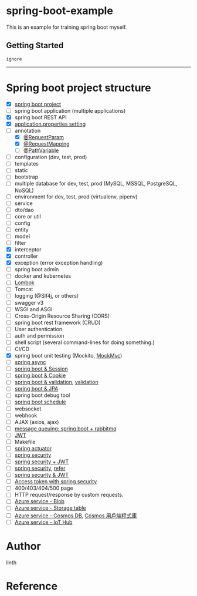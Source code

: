 # spring-boot-example
This is an example for training spring boot myself.

## Getting Started
`ignore`

---
# Spring boot project structure
- [x] [spring boot project](https://spring.io/quickstart)
- [ ] spring boot application (multiple applications)
- [x] spring boot REST API
- [x] [application.properties setting](https://ithelp.ithome.com.tw/articles/10277666)
- [ ] annotation
    - [x] [@RequestParam](https://matthung0807.blogspot.com/2021/04/spring-mvc-requestparam-url.html)
    - [x] [@RequestMapping](https://matthung0807.blogspot.com/2021/01/spring-web-requestmapping-optional-pathvariable-api.html)
    - [ ] [@PathVariable](https://ithelp.ithome.com.tw/articles/10159679)
- [ ] configuration (dev, test, prod)
- [ ] templates
- [ ] static
- [ ] bootstrap
- [ ] multiple database for dev, test, prod (MySQL, MSSQL, PostgreSQL, NoSQL)
- [ ] environment for dev, test, prod (virtualenv, pipenv)
- [ ] service
- [ ] dto/dao
- [ ] core or util
- [ ] config
- [ ] entity
- [ ] model
- [ ] filter
- [x] interceptor
- [x] controller
- [x] exception (error exception handling)
- [ ] spring boot admin
- [ ] docker and kubernetes
- [ ] [Lombok](https://morosedog.gitlab.io/springboot-20190322-springboot12/)
- [ ] Tomcat
- [ ] logging (@Slf4j, or others)
- [ ] swagger v3
- [ ] WSGI and ASGI
- [ ] Cross-Origin Resource Sharing (CORS)
- [ ] spring boot rest framework (CRUD)
- [ ] User authentication
- [ ] auth and permission 
- [ ] shell script (several command-lines for doing something.)
- [ ] CI/CD
- [x] spring boot unit testing (Mockito, [MockMvc](https://ithelp.ithome.com.tw/articles/10281055))
- [ ] [spring async](https://ithelp.ithome.com.tw/articles/10278638)
- [ ] [spring boot & Session](https://ithelp.ithome.com.tw/articles/10277283)
- [ ] [spring boot & Cookie](https://ithelp.ithome.com.tw/articles/10277250)
- [ ] [spring boot & validation](https://ithelp.ithome.com.tw/articles/10275699), [validation](https://chikuwa-tech-study.blogspot.com/2021/05/spring-boot-request-body-validation.html)
- [ ] [spring boot & JPA](https://ithelp.ithome.com.tw/articles/10273243)
- [ ] spring boot debug tool
- [ ] [spring boot schedule](https://ithelp.ithome.com.tw/articles/10278167)
- [ ] websocket
- [ ] webhook
- [ ] AJAX (axios, ajax)
- [ ] [message queuing: spring boot + rabbitmq](https://www.tpisoftware.com/tpu/articleDetails/2116)
- [ ] [JWT](https://ithelp.ithome.com.tw/articles/10280355)
- [ ] Makefile
- [ ] [spring actuator](https://ithelp.ithome.com.tw/articles/10281388)
- [ ] [spring security](https://ithelp.ithome.com.tw/articles/10279271)
- [ ] [spring security + JWT](https://iter01.com/528800.html)
- [ ] [spring security](https://ithelp.ithome.com.tw/articles/10279271), [refer](https://chikuwa-tech-study.blogspot.com/2021/06/spring-boot-security-authentication-and-authorization.html)
- [ ] [spring security & JWT](https://chikuwa-tech-study.blogspot.com/2021/06/spring-boot-username-password-authentication-and-jwt.html)
- [ ] [Access token with spring security](https://chikuwa-tech-study.blogspot.com/2021/06/spring-boot-obtain-user-identity-from-token.html)
- [ ] 400/403/404/500 page
- [ ] HTTP request/response by custom requests.
- [ ] [Azure service - Blob](https://docs.microsoft.com/zh-tw/azure/storage/blobs/storage-quickstart-blobs-java?tabs=powershell)
- [ ] [Azure service - Storage table](https://docs.microsoft.com/en-us/java/api/overview/azure/data-tables-readme?view=azure-java-stable)
- [ ] [Azure service - Cosmos DB](https://docs.microsoft.com/zh-tw/azure/cosmos-db/sql/sql-api-java-application), [Cosmos 用戶端程式庫](https://docs.microsoft.com/zh-tw/azure/developer/java/spring-framework/how-to-guides-spring-data-cosmosdb)
- [ ] [Azure service - IoT Hub](https://docs.microsoft.com/zh-tw/azure/iot-hub/iot-hub-java-java-c2d)

# Author
linth

# Reference
